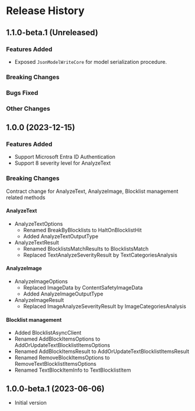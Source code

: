 # Release History

## 1.1.0-beta.1 (Unreleased)

### Features Added

- Exposed `JsonModelWriteCore` for model serialization procedure.

### Breaking Changes

### Bugs Fixed

### Other Changes

## 1.0.0 (2023-12-15)

### Features Added

- Support Microsoft Entra ID Authentication
- Support 8 severity level for AnalyzeText

### Breaking Changes

Contract change for AnalyzeText, AnalyzeImage, Blocklist management related methods

#### AnalyzeText

- AnalyzeTextOptions
  - Renamed BreakByBlocklists to HaltOnBlocklistHit
  - Added AnalyzeTextOutputType
- AnalyzeTextResult
  - Renamed BlocklistsMatchResults to BlocklistsMatch
  - Replaced TextAnalyzeSeverityResult by TextCategoriesAnalysis

#### AnalyzeImage

- AnalyzeImageOptions
  - Replaced ImageData by ContentSafetyImageData
  - Added AnalyzeImageOutputType
- AnalyzeImageResult
  - Replaced ImageAnalyzeSeverityResult by ImageCategoriesAnalysis

#### Blocklist management

- Added BlocklistAsyncClient
- Renamed AddBlockItemsOptions to AddOrUpdateTextBlocklistItemsOptions
- Renamed AddBlockItemsResult to AddOrUpdateTextBlocklistItemsResult
- Renamed RemoveBlockItemsOptions to RemoveTextBlocklistItemsOptions
- Renamed TextBlockItemInfo to TextBlocklistItem

## 1.0.0-beta.1 (2023-06-06)

- Initial version
